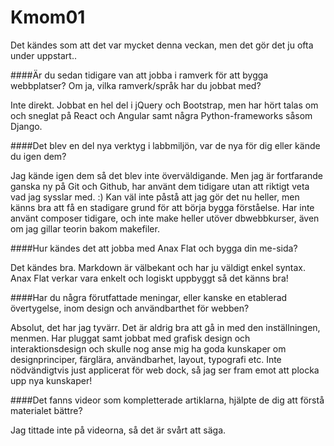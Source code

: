 Kmom01
===============================

Det kändes som att det var mycket denna veckan, men det gör det ju ofta under uppstart..

####Är du sedan tidigare van att jobba i ramverk för att bygga webbplatser? Om ja, vilka ramverk/språk har du jobbat med?

Inte direkt. Jobbat en hel del i jQuery och Bootstrap, men har hört talas om och sneglat på React och Angular samt några Python-frameworks såsom Django.


####Det blev en del nya verktyg i labbmiljön, var de nya för dig eller kände du igen dem?

Jag kände igen dem så det blev inte överväldigande. Men jag är fortfarande ganska ny på Git och Github, har använt dem tidigare utan att riktigt veta vad jag sysslar med. :) Kan väl inte påstå att jag gör det nu heller, men känns bra att få en stadigare grund för att börja bygga förståelse. Har inte använt composer tidigare, och inte make heller utöver dbwebbkurser, även om jag gillar teorin bakom makefiler.


####Hur kändes det att jobba med Anax Flat och bygga din me-sida?

Det kändes bra. Markdown är välbekant och har ju väldigt enkel syntax. Anax Flat verkar vara enkelt och logiskt uppbyggt så det känns bra!


####Har du några förutfattade meningar, eller kanske en etablerad övertygelse, inom design och användbarthet för webben?

Absolut, det har jag tyvärr. Det är aldrig bra att gå in med den inställningen, menmen. Har pluggat samt jobbat med grafisk design och interaktionsdesign och skulle nog anse mig ha goda kunskaper om designprinciper, färglära, användbarhet, layout, typografi etc. Inte nödvändigtvis just applicerat för web dock, så jag ser fram emot att plocka upp nya kunskaper!


####Det fanns videor som kompletterade artiklarna, hjälpte de dig att förstå materialet bättre?

Jag tittade inte på videorna, så det är svårt att säga.